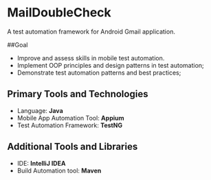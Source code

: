 # MailDoubleCheck
A test automation framework for Android Gmail application.

##Goal
- Improve and assess skills in mobile test automation. 
- Implement OOP principles and design patterns in test automation;
- Demonstrate test automation patterns and best practices;   

## Primary Tools and Technologies
- Language: **Java** 
- Mobile App Automation Tool: **Appium**
- Test Automation Framework: **TestNG**

## Additional Tools and Libraries
- IDE: **IntelliJ IDEA**
- Build Automation tool: **Maven**
 

 

